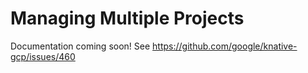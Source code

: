 # Managing Multiple Projects

Documentation coming soon! See https://github.com/google/knative-gcp/issues/460
